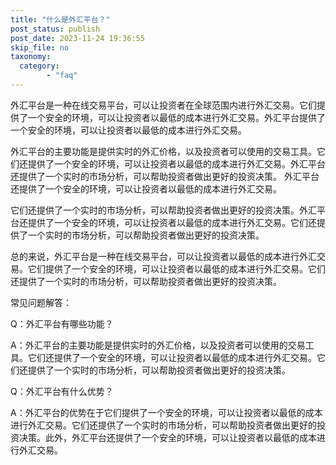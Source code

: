 ```yaml
---
title: "什么是外汇平台？"
post_status: publish
post_date: 2023-11-24 19:36:55
skip_file: no
taxonomy:
  category:
        - "faq"
---
```


外汇平台是一种在线交易平台，可以让投资者在全球范围内进行外汇交易。它们提供了一个安全的环境，可以让投资者以最低的成本进行外汇交易。外汇平台提供了一个安全的环境，可以让投资者以最低的成本进行外汇交易。

外汇平台的主要功能是提供实时的外汇价格，以及投资者可以使用的交易工具。它们还提供了一个安全的环境，可以让投资者以最低的成本进行外汇交易。外汇平台还提供了一个实时的市场分析，可以帮助投资者做出更好的投资决策。 外汇平台还提供了一个安全的环境，可以让投资者以最低的成本进行外汇交易。

它们还提供了一个实时的市场分析，可以帮助投资者做出更好的投资决策。外汇平台还提供了一个安全的环境，可以让投资者以最低的成本进行外汇交易。它们还提供了一个实时的市场分析，可以帮助投资者做出更好的投资决策。

总的来说，外汇平台是一种在线交易平台，可以让投资者以最低的成本进行外汇交易。它们提供了一个安全的环境，可以让投资者以最低的成本进行外汇交易。它们还提供了一个实时的市场分析，可以帮助投资者做出更好的投资决策。

常见问题解答：

Q：外汇平台有哪些功能？

A：外汇平台的主要功能是提供实时的外汇价格，以及投资者可以使用的交易工具。它们还提供了一个安全的环境，可以让投资者以最低的成本进行外汇交易。它们还提供了一个实时的市场分析，可以帮助投资者做出更好的投资决策。

Q：外汇平台有什么优势？

A：外汇平台的优势在于它们提供了一个安全的环境，可以让投资者以最低的成本进行外汇交易。它们还提供了一个实时的市场分析，可以帮助投资者做出更好的投资决策。此外，外汇平台还提供了一个安全的环境，可以让投资者以最低的成本进行外汇交易。
